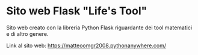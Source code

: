 # Sito web Flask "Life's Tool"
Sito web creato con la libreria Python Flask riguardante dei tool matematici e di altro genere.

Link al sito web: https://matteoomgr2008.pythonanywhere.com/
